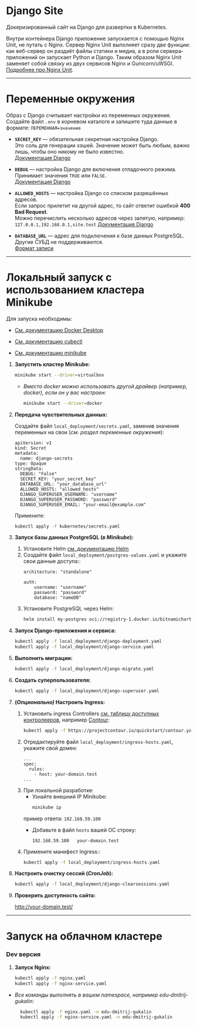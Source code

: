 # Django Site

Докеризированный сайт на Django для развертки в Kubernetes.

Внутри контейнера Django приложение запускается с помощью Nginx Unit, не путать с Nginx. Сервер Nginx Unit выполняет
сразу две функции: как веб-сервер он раздаёт файлы статики и медиа, а в роли сервера-приложений он запускает Python и
Django. Таким образом Nginx Unit заменяет собой связку из двух сервисов Nginx и
Gunicorn/uWSGI. [Подробнее про Nginx Unit](https://unit.nginx.org/).

---
# Переменные окружения

Образ с Django считывает настройки из переменных окружения.  
Создайте файл `.env` в корневом каталоге и запишите туда данные в формате: `ПЕРЕМЕННАЯ=значение`

- **`SECRET_KEY`** — обязательная секретная настройка Django.  
  Это соль для генерации хэшей. Значение может быть любым, важно лишь, чтобы оно никому не было известно.  
  [Документация Django](https://docs.djangoproject.com/en/3.2/ref/settings/#secret-key)
- **`DEBUG`** — настройка Django для включения отладочного режима.  
  Принимает значения `TRUE` или `FALSE`.  
  [Документация Django](https://docs.djangoproject.com/en/3.2/ref/settings/#std:setting-DEBUG)

- **`ALLOWED_HOSTS`** — настройка Django со списком разрешённых адресов.  
  Если запрос прилетит на другой адрес, то сайт ответит ошибкой **400 Bad Request**.  
  Можно перечислить несколько адресов через запятую, например: `127.0.0.1,192.168.0.1,site.test`
  [Документация Django](https://docs.djangoproject.com/en/3.2/ref/settings/#allowed-hosts)
- **`DATABASE_URL`** — адрес для подключения к базе данных PostgreSQL.  
  Другие СУБД не поддерживаются.  
  [Формат записи](https://github.com/jacobian/dj-database-url#url-schema)

---

# Локальный запуск с использованием кластера Minikube

Для запуска необходимы:

- [См. документацию Docker Desktop](https://www.docker.com/get-started/)

- [См. документацию сubectl](https://kubernetes.io/docs/tasks/tools/)

- [См. документацию minikube](https://kubernetes.io/docs/tasks/tools/)


1. **Запустить кластер Minikube:**

    ```sh
    minikube start --driver=virtualbox
    ```
    * *Вместо docker можно использовать другой драйвер (например, docker), если он у вас настроен:*

        ```sh
        minikube start --driver=docker
        ```
2. **Передача чувствительных данных:**

   Создайте файл `local_deployment/secrets.yaml`, заменив значения переменных на свои (*см. раздел переменные окружения*):

    ```
    apiVersion: v1
    kind: Secret
    metadata:
      name: django-secrets
    type: Opaque
    stringData:
      DEBUG: "False"
      SECRET_KEY: "your_secret_key"
      DATABASE_URL: "your_database_url"
      ALLOWED_HOSTS: "allowed_hosts"
      DJANGO_SUPERUSER_USERNAME: "username"
      DJANGO_SUPERUSER_PASSWORD: "password"
      DJANGO_SUPERUSER_EMAIL: "your-email@example.com"
    ```

   Примените:
    ```sh
    kubectl apply -f kubernetes/secrets.yaml
    ```
3. **Запуск базы данных PostgreSQL (*в Minikube*):**
    1. Установите Helm [см. документацию Helm](https://helm.sh/)
    2. Создайте файл `local_deployment/postgres-values.yaml` и укажите свои данные доступа::
        ```
        architecture: "standalone"

        auth:
            username: "username"
            password: "password"
            database: "nameDB"
        ```
    3. Установите PostgreSQL через Helm:
        ```sh
        helm install my-postgres oci://registry-1.docker.io/bitnamicharts/postgresql -f local_deployment/postgres-values.yaml  
        ```
4. **Запуск Django-приложения и сервиса:**
    ```sh
    kubectl apply -f local_deployment/django-deployment.yaml
    kubectl apply -f local_deployment/django-service.yaml
    ```
5. **Выполнить миграции:**
    ```sh    
    kubectl apply -f local_deployment/django-migrate.yaml
    ```
6. **Создать суперпользователя:**
    ```sh    
    kubectl apply -f local_deployment/django-superuser.yaml
    ```
7. **(*Опционально)* Настроить Ingress:**
    1. Установить ingress Controllers [см. таблицу доступных контролееров](https://docs.google.com/spreadsheets/d/191WWNpjJ2za6-nbG4ZoUMXMpUK8KlCIosvQB0f-oq3k/edit?gid=907731238#gid=907731238), например [Сontour](https://projectcontour.io/getting-started/):
        ```sh    
        kubectl apply -f https://projectcontour.io/quickstart/contour.yaml
        ```
    2. Отредактируйте файл `local_deployment/ingress-hosts.yaml`, укажите свой домен:
        ```
        ...
        spec:
          rules:
            - host: your-domain.test
        ...
        ```
    3. При локальной разработке:
        - Узнайте внешний IP Minikube:
            ```sh
            minikube ip
            ```
        пример ответа:
            ```
            192.168.59.100
            ```
        - Добавьте в файл `hosts` вашей ОС строку:

            ```
            192.168.59.100   your-domain.test
            ```
    4. Примените манифест Ingress::
        ```sh
        kubectl apply -f local_deployment/ingress-hosts.yaml
        ```
8. **Настроить очистку сессий (*CronJob*):**
    ```sh
    kubectl apply -f local_deployment/django-clearsessions.yaml
    ```   
9. **Проверить доступность сайта:**

    http://your-domain.test/

---
# Запуск на облачном кластере
### Dev версия
1. **Запуск Nginx:** 
    ```sh    
    kubectl apply -f nginx.yaml
    kubectl apply -f nginx-service.yaml
    ```
* *Все команды выполнять в вашем namespace, например edu-dmitrij-gukalin:*
    ```sh    
      kubectl apply -f nginx.yaml -n edu-dmitrij-gukalin
      kubectl apply -f nginx-service.yaml -n edu-dmitrij-gukalin
    ```